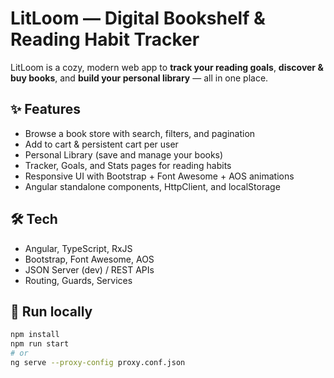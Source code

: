 
# LitLoom — Digital Bookshelf & Reading Habit Tracker

LitLoom is a cozy, modern web app to **track your reading goals**, **discover & buy books**, and **build your personal library** — all in one place.

## ✨ Features
- Browse a book store with search, filters, and pagination  
- Add to cart & persistent cart per user  
- Personal Library (save and manage your books)  
- Tracker, Goals, and Stats pages for reading habits  
- Responsive UI with Bootstrap + Font Awesome + AOS animations  
- Angular standalone components, HttpClient, and localStorage

## 🛠️ Tech
- Angular, TypeScript, RxJS  
- Bootstrap, Font Awesome, AOS  
- JSON Server (dev) / REST APIs  
- Routing, Guards, Services

## 🚀 Run locally
```bash
npm install
npm run start
# or
ng serve --proxy-config proxy.conf.json
